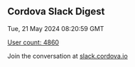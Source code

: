## Cordova Slack Digest
Tue, 21 May 2024 08:20:59 GMT

[User count: 4860](https://cordova.slack.com/)


Join the conversation at [slack.cordova.io](http://slack.cordova.io/)

